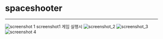 # spaceshooter
-------------
![screenshot 1](https://user-images.githubusercontent.com/38284288/40920521-ca0c450e-6847-11e8-96c3-9a72255a9de1.png)
screenshot1 게임 실행시 
![screenshot_2](https://user-images.githubusercontent.com/38284288/40920637-1c997b0c-6848-11e8-9550-60e15751f6c0.png)
![screenshot_3](https://user-images.githubusercontent.com/38284288/40920682-437668fc-6848-11e8-9519-7bc4a6f3412a.png)
![screenshot 4](https://user-images.githubusercontent.com/38284288/40920723-5c6aff12-6848-11e8-9303-d917c34c0e72.png)
